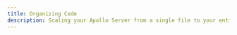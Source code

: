 ```yaml
---
title: Organizing Code
description: Scaling your Apollo Server from a single file to your entire team
---
```

